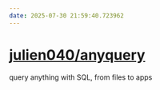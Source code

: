 ```yaml
---
date: 2025-07-30 21:59:40.723962
---
```


# [julien040/anyquery](https://github.com/julien040/anyquery)

query anything with SQL, from files to apps